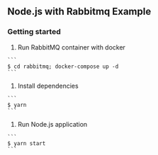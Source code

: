 Node.js with Rabbitmq Example
---

### Getting started

  1. Run RabbitMQ container with docker

    ```
    $ cd rabbitmq; docker-compose up -d
    ```

  1. Install dependencies

    ```
    $ yarn
    ```

  1. Run Node.js application

    ```
    $ yarn start
    ```
